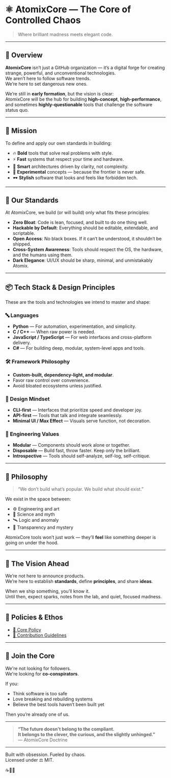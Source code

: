 # ⚛️ AtomixCore — The Core of Controlled Chaos

> Where brilliant madness meets elegant code.

---

## 🌌 Overview

**AtomixCore** isn’t just a GitHub organization — it’s a digital forge for creating strange, powerful, and unconventional technologies.  
We aren’t here to follow software trends.  
We’re here to set dangerous new ones.

We’re still in **early formation**, but the vision is clear:  
AtomixCore will be the hub for building **high-concept**, **high-performance**, and sometimes **highly-questionable** tools that challenge the software status quo.

---

## 🎯 Mission

To define and apply our own standards in building:
- 🔥 **Bold** tools that solve real problems with style.
- ⚡ **Fast** systems that respect your time and hardware.
- 🧠 **Smart** architectures driven by clarity, not complexity.
- 🧪 **Experimental** concepts — because the frontier is never safe.
- 🕶️ **Stylish** software that looks and feels like forbidden tech.

---

## 📜 Our Standards

At AtomixCore, we build (or will build) only what fits these principles:

- **Zero Bloat**: Code is lean, focused, and built to do one thing well.
- **Hackable by Default**: Everything should be editable, extendable, and scriptable.
- **Open Access**: No black boxes. If it can’t be understood, it shouldn’t be shipped.
- **Cross-System Awareness**: Tools should respect the OS, the hardware, and the humans using them.
- **Dark Elegance**: UI/UX should be sharp, minimal, and unmistakably Atomix.

---

## 📦 Tech Stack & Design Principles

These are the tools and technologies we intend to master and shape:

### 🔤 Languages
- **Python** — For automation, experimentation, and simplicity.
- **C / C++** — When raw power is needed.
- **JavaScript / TypeScript** — For web interfaces and cross-platform delivery.
- **C#** — For building deep, modular, system-level apps and tools.

### 🛠️ Framework Philosophy
- **Custom-built, dependency-light, and modular**.
- Favor raw control over convenience.
- Avoid bloated ecosystems unless justified.

### 🎨 Design Mindset
- **CLI-first** — Interfaces that prioritize speed and developer joy.
- **API-first** — Tools that talk and integrate seamlessly.
- **Minimal UI / Max Effect** — Visuals serve function, not decoration.

### 🧬 Engineering Values
- **Modular** — Components should work alone or together.
- **Disposable** — Build fast, throw faster. Keep only the brilliant.
- **Introspective** — Tools should self-analyze, self-log, self-critique.

---

## 🧠 Philosophy

> “We don’t build what’s popular. We build what should exist.”

We exist in the space between:
- ⚙️ Engineering and art  
- 🧬 Science and myth  
- 🛰️ Logic and anomaly  
- 🔐 Transparency and mystery  

AtomixCore tools won’t just work — they’ll **feel** like something deeper is going on under the hood.

---

## 🔮 The Vision Ahead

We’re not here to announce products.  
We’re here to establish **standards**, define **principles**, and share **ideas**.

When we ship something, you’ll know it.  
Until then, expect sparks, notes from the lab, and quiet, focused madness.

---

## 📜 Policies & Ethos

- [🧠 Core Policy](https://github.com/AtomixCore/AtomixCore/blob/main/CORE-POLICY.md)  
- [🤝 Contribution Guidelines](https://github.com/AtomixCore/AtomixCore/blob/main/CONTRIBUTING.md)  

--- 

## 🤝 Join the Core

We're not looking for followers.  
We're looking for **co-conspirators**.

If you:
- Think software is too safe  
- Love breaking and rebuilding systems  
- Believe the best tools haven’t been built yet  

Then you’re already one of us.

---

> **“The future doesn't belong to the compliant.  
> It belongs to the clever, the curious, and the slightly unhinged.”**  
> — AtomixCore Doctrine

---

Built with obsession. Fueled by chaos.  
Licensed under ⚖️ MIT.

☕🧠🔥
